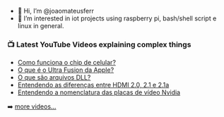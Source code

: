 - 👋 Hi, I’m @joaomateusferr
- 👀 I’m interested in iot projects using raspberry pi, bash/shell script e linux in general.

<!-- This file is based on the following repository  https://github.com/gautamkrishnar/blog-post-workflow -->

### 📺 Latest YouTube Videos explaining complex things

<!-- YOUTUBE:START -->
- [Como funciona o chip de celular?](https://www.youtube.com/watch?v=WZP7nZLYTSg)
- [O que é o Ultra Fusion da Apple?](https://www.youtube.com/watch?v=CwNLZ09uEDc)
- [O que são arquivos DLL?](https://www.youtube.com/watch?v=eWoLf4bIGIU)
- [Entendendo as diferenças entre HDMI 2.0, 2.1 e 2.1a](https://www.youtube.com/watch?v=g31G7Tsq8x8)
- [Entendendo a nomenclatura das placas de vídeo Nvidia](https://www.youtube.com/watch?v=X5ZcxP2IEDM)
<!-- YOUTUBE:END -->

➡️ [more videos...](https://www.youtube.com/technojohn)